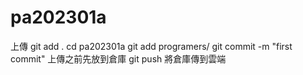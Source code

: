 # pa202301a

上傳
git add .
cd pa202301a
git add programers/
git commit -m "first commit" 上傳之前先放到倉庫
git push 將倉庫傳到雲端
